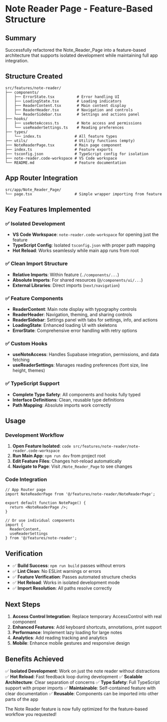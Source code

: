 # Note Reader Page - Feature-Based Structure

## Summary

Successfully refactored the Note_Reader_Page into a feature-based architecture that supports isolated development while maintaining full app integration.

## Structure Created

```
src/features/note-reader/
├── components/
│   ├── ErrorState.tsx          # Error handling UI
│   ├── LoadingState.tsx        # Loading indicators
│   ├── ReaderContent.tsx       # Main content display
│   ├── ReaderHeader.tsx        # Navigation and controls
│   └── ReaderSidebar.tsx       # Settings and actions panel
├── hooks/
│   ├── useNoteAccess.ts        # Note access and permissions
│   └── useReaderSettings.ts    # Reading preferences
├── types/
│   └── index.ts               # All feature types
├── utils/                     # Utility functions (empty)
├── NoteReaderPage.tsx         # Main page component
├── index.ts                   # Feature exports
├── tsconfig.json              # TypeScript config for isolation
├── note-reader.code-workspace # VS Code workspace
└── README.md                  # Feature documentation
```

## App Router Integration

```
src/app/Note_Reader_Page/
└── page.tsx                   # Simple wrapper importing from feature
```

## Key Features Implemented

### ✅ Isolated Development
- **VS Code Workspace**: `note-reader.code-workspace` for opening just the feature
- **TypeScript Config**: Isolated `tsconfig.json` with proper path mapping
- **Hot Reload**: Works seamlessly while main app runs from root

### ✅ Clean Import Structure
- **Relative Imports**: Within feature (`./components/...`)
- **Absolute Imports**: For shared resources (`@/components/ui/...`)
- **External Libraries**: Direct imports (`next/navigation`)

### ✅ Feature Components
- **ReaderContent**: Main note display with typography controls
- **ReaderHeader**: Navigation, theming, and sharing controls
- **ReaderSidebar**: Settings panel with tabs for settings, info, and actions
- **LoadingState**: Enhanced loading UI with skeletons
- **ErrorState**: Comprehensive error handling with retry options

### ✅ Custom Hooks
- **useNoteAccess**: Handles Supabase integration, permissions, and data fetching
- **useReaderSettings**: Manages reading preferences (font size, line height, themes)

### ✅ TypeScript Support
- **Complete Type Safety**: All components and hooks fully typed
- **Interface Definitions**: Clean, reusable type definitions
- **Path Mapping**: Absolute imports work correctly

## Usage

### Development Workflow
1. **Open Feature Isolated**: `code src/features/note-reader/note-reader.code-workspace`
2. **Run Main App**: `npm run dev` from project root
3. **Edit Feature Files**: Changes hot-reload automatically
4. **Navigate to Page**: Visit `/Note_Reader_Page` to see changes

### Code Integration
```tsx
// App Router page
import NoteReaderPage from '@/features/note-reader/NoteReaderPage';

export default function NotePage() {
  return <NoteReaderPage />;
}

// Or use individual components
import { 
  ReaderContent, 
  useReaderSettings 
} from '@/features/note-reader';
```

## Verification

- ✅ **Build Success**: `npm run build` passes without errors
- ✅ **Lint Clean**: No ESLint warnings or errors
- ✅ **Feature Verification**: Passes automated structure checks
- ✅ **Hot Reload**: Works in isolated development mode
- ✅ **Import Resolution**: All paths resolve correctly

## Next Steps

1. **Access Control Integration**: Replace temporary AccessControl with real component
2. **Enhanced Features**: Add keyboard shortcuts, annotations, print support
3. **Performance**: Implement lazy loading for large notes
4. **Analytics**: Add reading tracking and analytics
5. **Mobile**: Enhance mobile gestures and responsive design

## Benefits Achieved

✅ **Isolated Development**: Work on just the note reader without distractions
✅ **Hot Reload**: Fast feedback loop during development
✅ **Scalable Architecture**: Clear separation of concerns
✅ **Type Safety**: Full TypeScript support with proper imports
✅ **Maintainable**: Self-contained feature with clear documentation
✅ **Reusable**: Components can be imported into other parts of the app

The Note Reader feature is now fully optimized for the feature-based workflow you requested!
